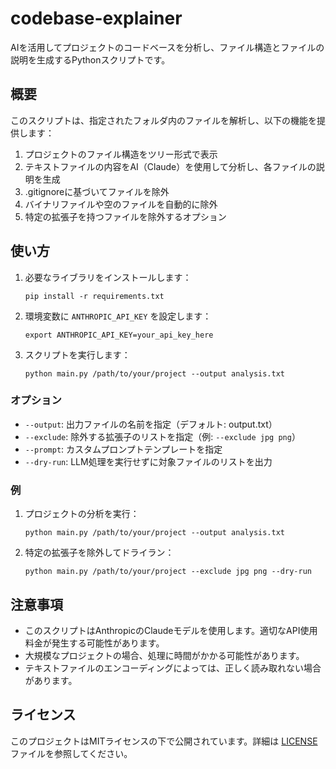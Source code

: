 # codebase-explainer

AIを活用してプロジェクトのコードベースを分析し、ファイル構造とファイルの説明を生成するPythonスクリプトです。

## 概要

このスクリプトは、指定されたフォルダ内のファイルを解析し、以下の機能を提供します：

1. プロジェクトのファイル構造をツリー形式で表示
2. テキストファイルの内容をAI（Claude）を使用して分析し、各ファイルの説明を生成
3. .gitignoreに基づいてファイルを除外
4. バイナリファイルや空のファイルを自動的に除外
5. 特定の拡張子を持つファイルを除外するオプション

## 使い方

1. 必要なライブラリをインストールします：
   ```
   pip install -r requirements.txt
   ```

2. 環境変数に `ANTHROPIC_API_KEY` を設定します：
   ```
   export ANTHROPIC_API_KEY=your_api_key_here
   ```

3. スクリプトを実行します：
   ```
   python main.py /path/to/your/project --output analysis.txt
   ```

### オプション

- `--output`: 出力ファイルの名前を指定（デフォルト: output.txt）
- `--exclude`: 除外する拡張子のリストを指定（例: `--exclude jpg png`）
- `--prompt`: カスタムプロンプトテンプレートを指定
- `--dry-run`: LLM処理を実行せずに対象ファイルのリストを出力

### 例

1. プロジェクトの分析を実行：
   ```
   python main.py /path/to/your/project --output analysis.txt
   ```

2. 特定の拡張子を除外してドライラン：
   ```
   python main.py /path/to/your/project --exclude jpg png --dry-run
   ```

## 注意事項

- このスクリプトはAnthropicのClaudeモデルを使用します。適切なAPI使用料金が発生する可能性があります。
- 大規模なプロジェクトの場合、処理に時間がかかる可能性があります。
- テキストファイルのエンコーディングによっては、正しく読み取れない場合があります。

## ライセンス

このプロジェクトはMITライセンスの下で公開されています。詳細は [LICENSE](LICENSE) ファイルを参照してください。
